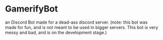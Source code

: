 # GamerifyBot
an Discord Bot made for a dead-ass discord server. (note: this bot was made for fun, and is not meant to be used in bigger servers. This bot is very messy and bad, and is on the development stage.)

